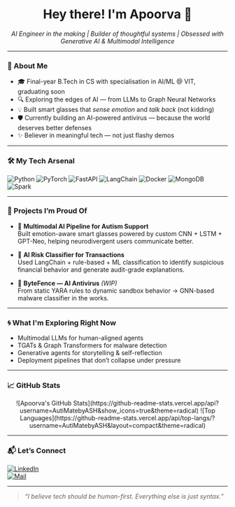<h1 align="center">Hey there! I'm Apoorva 👋</h1>

<p align="center">
  <i>AI Engineer in the making | Builder of thoughtful systems | Obsessed with Generative AI & Multimodal Intelligence</i>
</p>

---

### 🧠 About Me

- 🎓 Final-year B.Tech in CS with specialisation in AI/ML @ VIT, graduating soon
- 🔍 Exploring the edges of AI — from LLMs to Graph Neural Networks
- 💡 Built smart glasses that *sense emotion* and *talk back* (not kidding)
- 🛡️ Currently building an AI-powered antivirus — because the world deserves better defenses
- ✨ Believer in meaningful tech — not just flashy demos

---

### 🛠️ My Tech Arsenal

![Python](https://img.shields.io/badge/-Python-3776AB?style=flat&logo=python&logoColor=white)
![PyTorch](https://img.shields.io/badge/-PyTorch-EE4C2C?style=flat&logo=pytorch&logoColor=white)
![FastAPI](https://img.shields.io/badge/-FastAPI-009688?style=flat&logo=fastapi)
![LangChain](https://img.shields.io/badge/-LangChain-000000?style=flat)
![Docker](https://img.shields.io/badge/-Docker-2496ED?style=flat&logo=docker&logoColor=white)
![MongoDB](https://img.shields.io/badge/-MongoDB-47A248?style=flat&logo=mongodb&logoColor=white)
![Spark](https://img.shields.io/badge/-Apache_Spark-E25A1C?style=flat&logo=apachespark)

---

### 🧪 Projects I’m Proud Of

- 🔬 **Multimodal AI Pipeline for Autism Support**  
  Built emotion-aware smart glasses powered by custom CNN + LSTM + GPT-Neo, helping neurodivergent users communicate better.

- 🧩 **AI Risk Classifier for Transactions**  
  Used LangChain + rule-based + ML classification to identify suspicious financial behavior and generate audit-grade explanations.

- 🦠 **ByteFence — AI Antivirus** *(WIP)*  
  From static YARA rules to dynamic sandbox behavior → GNN-based malware classifier in the works.

---

### 🌀 What I'm Exploring Right Now

- Multimodal LLMs for human-aligned agents
- TGATs & Graph Transformers for malware detection
- Generative agents for storytelling & self-reflection
- Deployment pipelines that don’t collapse under pressure

---

### 📈 GitHub Stats

<p align="center">
![Apoorva's GitHub Stats](https://github-readme-stats.vercel.app/api?username=AutiMatebyASH&show_icons=true&theme=radical)
![Top Languages](https://github-readme-stats.vercel.app/api/top-langs/?username=AutiMatebyASH&layout=compact&theme=radical)

</p>

---

### 📬 Let’s Connect

[![LinkedIn](https://img.shields.io/badge/-LinkedIn-blue?style=flat&logo=linkedin)](https://linkedin.com/in/your-linkedin)  
[![Mail](https://img.shields.io/badge/-Say%20Hi%20on%20Email!-red?style=flat)](mailto:your@email.com)

---

> *“I believe tech should be human-first. Everything else is just syntax.”*
